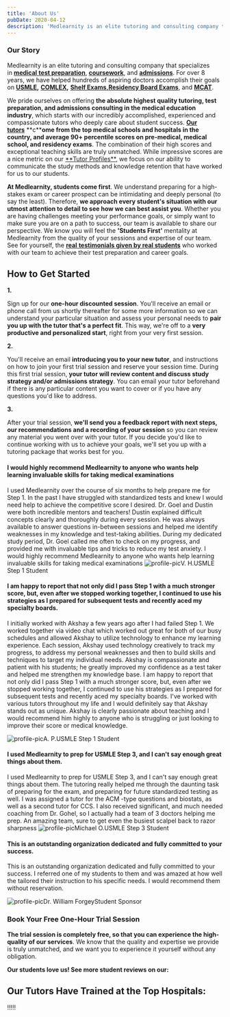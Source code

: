 ```yaml
---
title: 'About Us'
pubDate: 2020-04-12
description: 'Medlearnity is an elite tutoring and consulting company that specializes in , , and . For over 8 years, we have helped hundreds of aspiring doctors accompl'
---
```


### Our Story

Medlearnity is an elite tutoring and consulting company that specializes in [**medical** **test preparation**](https://www.medlearnity.com/tutoring/), [**coursework**](https://www.medlearnity.com/coursework/), and [**admissions**](https://www.medlearnity.com/admissions/). For over 8 years, we have helped hundreds of aspiring doctors accomplish their goals on [**USMLE**](https://www.medlearnity.com/usmle/)**,** [**COMLEX**](https://www.medlearnity.com/comlex/)**,** [**Shelf Exams,**](https://www.medlearnity.com/nbme-shelf-exams/)[**Residency Board Exams**](https://www.medlearnity.com/residency-board-exams/), and [**MCAT**](https://www.medlearnity.com/mcat/).

We pride ourselves on offering **the absolute highest quality tutoring, test preparation, and admissions consulting in the medical education industry**, which starts with our incredibly accomplished, experienced and compassionate tutors who deeply care about student success. [**Our tutors**](https://www.medlearnity.com/our-tutors/) **c\*\***ome from the top medical schools and hospitals in the country, and average 90+ percentile scores on pre-medical, medical school, and residency exams**. The combination of their high scores and exceptional teaching skills are truly unmatched. While impressive scores are a nice metric on our [**Tutor Profiles\*\*](https://www.medlearnity.com/our-tutors/), we focus on our ability to communicate the study methods and knowledge retention that have worked for us to our students.

**At Medlearnity, students come first**. We understand preparing for a high-stakes exam or career prospect can be intimidating and deeply personal (to say the least). Therefore, **we approach every student's situation with our utmost attention to detail to see how we can best assist you**. Whether you are having challenges meeting your performance goals, or simply want to make sure you are on a path to success, our team is available to share our perspective. We know you will feel the **'Students First'** mentality at Medlearnity from the quality of your sessions and expertise of our team. See for yourself, the [**real** **testimonials given by real students**](https://www.medlearnity.com/student-testimonials/) who worked with our team to achieve their test preparation and career goals.

## How to Get Started 

**1.**

Sign up for our **one-hour discounted session**. You'll receive an email or phone call from us shortly thereafter for some more information so we can understand your particular situation and assess your personal needs to **pair you up with the tutor that's a perfect fit**. This way, we're off to a **very productive and personalized start**, right from your very first session.

**2.**

You'll receive an email **introducing you to your new tutor**, and instructions on how to join your first trial session and reserve your session time. During this first trial session, **your tutor will review content and discuss study strategy and/or admissions strategy**. You can email your tutor beforehand if there is any particular content you want to cover or if you have any questions you'd like to address.

**3.**

After your trial session, **we'll send you a feedback report with next steps, our recommendations and a recording of your session** so you can review any material you went over with your tutor. If you decide you'd like to continue working with us to achieve your goals, we'll set you up with a tutoring package that works best for you.

#### I would highly recommend Medlearnity to anyone who wants help learning invaluable skills for taking medical examinations

I used Medlearnity over the course of six months to help prepare me for Step 1. In the past I have struggled with standardized tests and knew I would need help to achieve the competitive score I desired. Dr. Goel and Dustin were both incredible mentors and teachers! Dustin explained difficult concepts clearly and thoroughly during every session. He was always available to answer questions in-between sessions and helped me identify weaknesses in my knowledge and test-taking abilities. During my dedicated study period, Dr. Goel called me often to check on my progress, and provided me with invaluable tips and tricks to reduce my test anxiety. I would highly recommend Medlearnity to anyone who wants help learning invaluable skills for taking medical examinations
![profile-pic](https://www.medlearnity.com/wp-content/plugins/thrive-ovation/admin/img/tvo-no-photo.png)V. H.USMLE Step 1 Student

#### I am happy to report that not only did I pass Step 1 with a much stronger score, but, even after we stopped working together, I continued to use his strategies as I prepared for subsequent tests and recently aced my specialty boards.

I initially worked with Akshay a few years ago after I had failed Step 1. We worked together via video chat which worked out great for both of our busy schedules and allowed Akshay to utilize technology to enhance my learning experience. Each session, Akshay used technology creatively to track my progress, to address my personal weaknesses and then to build skills and techniques to target my individual needs. Akshay is compassionate and patient with his students; he greatly improved my confidence as a test taker and helped me strengthen my knowledge base. I am happy to report that not only did I pass Step 1 with a much stronger score, but, even after we stopped working together, I continued to use his strategies as I prepared for subsequent tests and recently aced my specialty boards. I've worked with various tutors throughout my life and I would definitely say that Akshay stands out as unique. Akshay is clearly passionate about teaching and I would recommend him highly to anyone who is struggling or just looking to improve their score or medical knowledge.

![profile-pic](https://www.medlearnity.com/wp-content/plugins/thrive-ovation/admin/img/tvo-no-photo.png)A. P.USMLE Step 1 Student

#### I used Medlearnity to prep for USMLE Step 3, and I can't say enough great things about them.

I used Medlearnity to prep for USMLE Step 3, and I can't say enough great things about them. The tutoring really helped me through the daunting task of preparing for the exam, and preparing for future standardized testing as well. I was assigned a tutor for the ACM -type questions and biostats, as well as a second tutor for CCS. I also received significant, and much needed coaching from Dr. Gohel, so I actually had a team of 3 doctors helping me prep. An amazing team, sure to get even the busiest scalpel back to razor sharpness
![profile-pic](https://www.medlearnity.com/wp-content/plugins/thrive-ovation/admin/img/tvo-no-photo.png)Michael O.USMLE Step 3 Student

#### This is an outstanding organization dedicated and fully committed to your success.

This is an outstanding organization dedicated and fully committed to your success. I referred one of my students to them and was amazed at how well the tailored their instruction to his specific needs. I would recommend them without reservation.

![profile-pic](https://i2xfwztd2ksbegse.public.blob.vercel-storage.com/wp/2020/04/13584804_10153790018961089_8753852675565858554_o.jpg)Dr. William ForgeyStudent Sponsor

### **Book Your Free One-Hour Trial Session**

**The trial session is completely free, so that you can experience the high-quality of our services**. We know that the quality and expertise we provide is truly unmatched, and we want you to experience it yourself without any obligation.

**Our students love us! See more student reviews on our:**

## **Our Tutors Have Trained at the Top Hospitals:**

!!!!!
